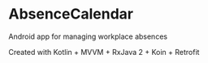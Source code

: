 # AbsenceCalendar
Android app for managing workplace absences

Created with Kotlin + MVVM + RxJava 2 + Koin + Retrofit
